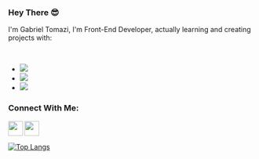 ### Hey There 😎
I'm Gabriel Tomazi, I'm Front-End Developer, actually learning and creating projects with:

<br>
  
- <img src="https://img.shields.io/badge/HTML5-E34F26?style=for-the-badge&logo=html5&logoColor=white"/>
- <img src="https://img.shields.io/badge/CSS3-1572B6?style=for-the-badge&logo=css3&logoColor=white"/>
- <img src="https://camo.githubusercontent.com/9bbd4c2b5f7cda139d91d34caa14392df56353ca55e19b58184610aa8b123854/68747470733a2f2f696d672e736869656c64732e696f2f62616467652f4a6176615363726970742d3332333333303f7374796c653d666f722d7468652d6261646765266c6f676f3d6a617661736372697074266c6f676f436f6c6f723d463744463145">


### Connect With Me:
<p>
<a href="https://www.instagram.com/gabrieltomazi_" >
<img align="left" src="https://simpleicons.org/icons/instagram.svg" width="30px">
</a>

<a href="https://www.linkedin.com/in/gabriel-fernandes-tomazi-ab94a4324">
<img src="https://cdn-icons-png.flaticon.com/128/3536/3536569.png" width="30px">
</a>
</p>





[![Top Langs](https://github-readme-stats.vercel.app/api/top-langs/?username=gabrieltomazi)](https://github.com/anuraghazra/github-readme-stats)
